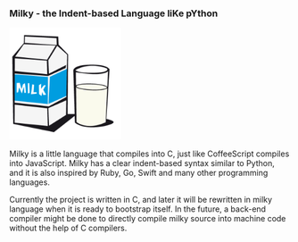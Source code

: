 ### Milky - the Indent-based Language liKe pYthon
<img src="milky.png" alt="Logo of Milky" width="200">

Milky is a little language that compiles into C, just like CoffeeScript compiles into JavaScript. Milky has a clear indent-based syntax similar to Python, and it is also inspired by Ruby, Go, Swift and many other programming languages.

Currently the project is written in C, and later it will be rewritten in milky language when it is ready to bootstrap itself. In the future, a back-end compiler might be done to directly compile milky source into machine code without the help of C compilers.

